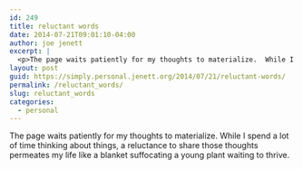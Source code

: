 ```yaml
---
id: 249
title: reluctant words
date: 2014-07-21T09:01:10-04:00
author: joe jenett
excerpt: |
  <p>The page waits patiently for my thoughts to materialize.  While I spend a lot of time thinking about things, a reluctance to share those thoughts permeates my life like a blanket suffocating a young plant waiting to thrive.</p>
layout: post
guid: https://simply.personal.jenett.org/2014/07/21/reluctant-words/
permalink: /reluctant_words/
slug: reluctant_words
categories:
  - personal
---
```

The page waits patiently for my thoughts to materialize. While I spend a lot of time thinking about things, a reluctance to share those thoughts permeates my life like a blanket suffocating a young plant waiting to thrive.